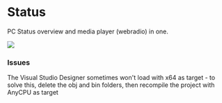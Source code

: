 # Status
PC Status overview and media player (webradio) in one.

![](http://i.imgur.com/yUBbEj2.png)

### Issues
The Visual Studio Designer sometimes won't load with x64 as target - to solve this, delete the obj and bin folders, then recompile the project with AnyCPU as target
